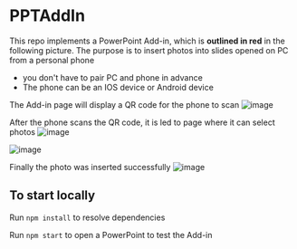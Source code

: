 # PPTAddIn

This repo implements a PowerPoint Add-in, which is **outlined in red** in the following picture.
The purpose is to insert photos into slides opened on PC from a personal phone
- you don't have to pair PC and phone in advance
- The phone can be an IOS device or Android device


The Add-in page will display a QR code for the phone to scan
![image](https://github.com/martibook/PPTAddIn/assets/20094820/5c9d2d19-c6cc-4d8a-8a70-5d8e8d7e6a46)


After the phone scans the QR code, it is led to page where it can select photos
![image](https://github.com/martibook/PPTAddIn/assets/20094820/1fff1bb5-7381-4fec-82fe-59b75e92dcac)

![image](https://github.com/martibook/PPTAddIn/assets/20094820/d91e53c4-eb91-47d0-a459-4916259246b3)


Finally the photo was inserted successfully
![image](https://github.com/martibook/PPTAddIn/assets/20094820/d3455b0a-9428-4d5c-af38-12806bb8879b)



## To start locally

Run `npm install` to resolve dependencies

Run `npm start` to open a PowerPoint to test the Add-in
